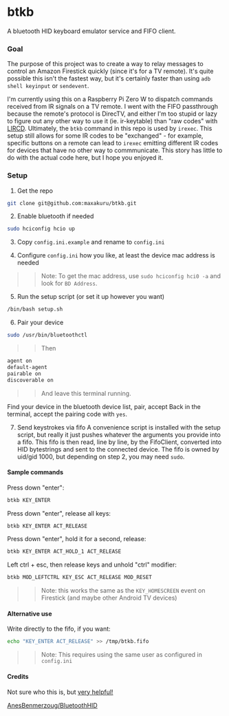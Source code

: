 # btkb

A bluetooth HID keyboard emulator service and FIFO client.

### Goal
The purpose of this project was to create a way to relay messages to control an Amazon Firestick quickly (since it's for a TV remote). It's quite possible this isn't the fastest way, but it's certainly faster than using `adb shell keyinput` or `sendevent`.

I'm currently using this on a Raspberry Pi Zero W to dispatch commands received from IR signals on a TV remote. I went with the FIFO passthrough because the remote's protocol is DirecTV, and either I'm too stupid or lazy to figure out any other way to use it (ie. ir-keytable) than "raw codes" with [LIRCD](https://www.lirc.org/html/lircd.html). Ultimately, the `btkb` command in this repo is used by `irexec`. This setup still allows for some IR codes to be "exchanged" - for example, specific buttons on a remote can lead to `irexec` emitting different IR codes for devices that have no other way to commmunicate. This story has little to do with the actual code here, but I hope you enjoyed it.


### Setup
1. Get the repo
```sh
git clone git@github.com:maxakuru/btkb.git
```

2. Enable bluetooth if needed
```sh
sudo hciconfig hcio up
```

3. Copy `config.ini.example` and rename to `config.ini`

4. Configure `config.ini` how you like, at least the device mac address is needed
>> Note: To get the mac address, use `sudo hciconfig hci0 -a` and look for `BD Address`.

5. Run the setup script (or set it up however you want)
```sh
/bin/bash setup.sh
```

6. Pair your device
```sh
sudo /usr/bin/bluetoothctl
```
>> Then
```sh
agent on
default-agent
pairable on
discoverable on
```
>> And leave this terminal running.

Find your device in the bluetooth device list, pair, accept
Back in the terminal, accept the pairing code with `yes`.

7. Send keystrokes via fifo
A convenience script is installed with the setup script, but really it just pushes whatever the arguments you provide into a fifo.
This fifo is then read, line by line, by the FifoClient, converted into HID bytestrings and sent to the connected device.
The fifo is owned by uid/gid 1000, but depending on step 2, you may need `sudo`.

#### Sample commands
Press down "enter":
```sh
btkb KEY_ENTER
```

Press down "enter", release all keys:
```sh
btkb KEY_ENTER ACT_RELEASE
```

Press down "enter", hold it for a second, release:
```sh
btkb KEY_ENTER ACT_HOLD_1 ACT_RELEASE
```

Left ctrl + esc, then release keys and unhold "ctrl" modifier:
```sh
btkb MOD_LEFTCTRL KEY_ESC ACT_RELEASE MOD_RESET
```
>> Note: this works the same as the `KEY_HOMESCREEN` event on Firestick (and maybe other Android TV devices)


#### Alternative use
Write directly to the fifo, if you want:
```sh
echo "KEY_ENTER ACT_RELEASE" >> /tmp/btkb.fifo
```
>> Note: This requires using the same user as configured in `config.ini`

#### Credits
Not sure who this is, but [very helpful!](http://yetanotherpointlesstechblog.blogspot.com/2016/04/emulating-bluetooth-keyboard-with.html)

[AnesBenmerzoug/BluetoothHID](https://github.com/AnesBenmerzoug/Bluetooth_HID)